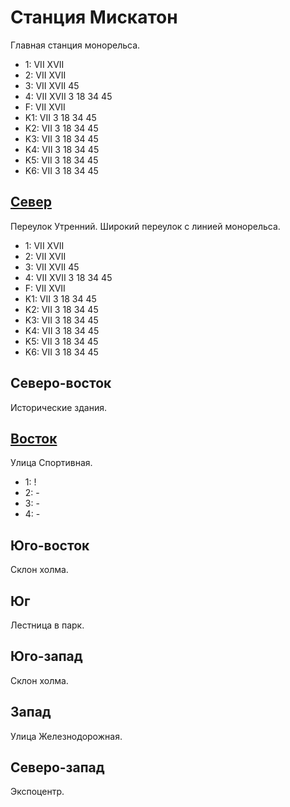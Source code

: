 # Станция Мискатон

Главная станция монорельса.

* 1:    VII XVII
* 2:    VII XVII
* 3:    VII XVII    45
* 4:    VII XVII    3   18  34  45
* F:    VII XVII
* K1:   VII
        3   18  34  45
* K2:   VII
        3   18  34  45
* K3:   VII
        3   18  34  45
* K4:   VII
        3   18  34  45
* K5:   VII
        3   18  34  45
* K6:   VII
        3   18  34  45

## [Север](./500125.md)

Переулок Утренний.
Широкий переулок с линией монорельса.

* 1:    VII XVII
* 2:    VII XVII
* 3:    VII XVII    45
* 4:    VII XVII    3   18  34  45
* F:    VII XVII
* K1:   VII
        3   18  34  45
* K2:   VII
        3   18  34  45
* K3:   VII
        3   18  34  45
* K4:   VII
        3   18  34  45
* K5:   VII
        3   18  34  45
* K6:   VII
        3   18  34  45

## Северо-восток

Исторические здания.

## [Восток](./510130.md)

Улица Спортивная.

* 1:    !
* 2:    -
* 3:    -
* 4:    -

## Юго-восток

Склон холма.

## Юг

Лестница в парк.

## Юго-запад

Склон холма.

## Запад

Улица Железнодорожная.

## Северо-запад

Экспоцентр.
